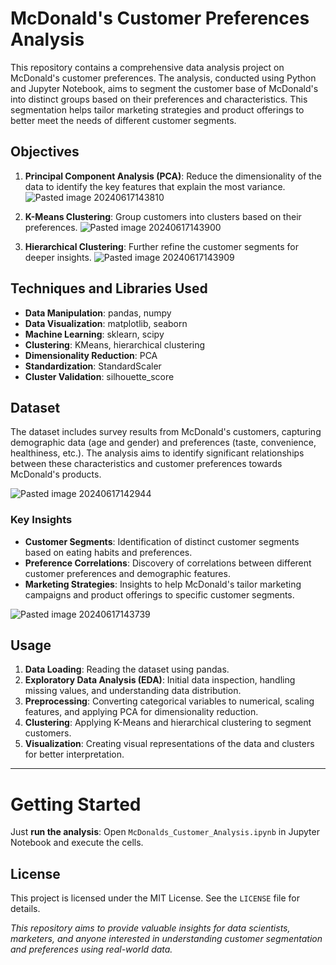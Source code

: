 # **McDonald's Customer Preferences Analysis**

This repository contains a comprehensive data analysis project on McDonald's customer preferences. The analysis, conducted using Python and Jupyter Notebook, aims to segment the customer base of McDonald's into distinct groups based on their preferences and characteristics. This segmentation helps tailor marketing strategies and product offerings to better meet the needs of different customer segments.

## **Objectives**

1. **Principal Component Analysis (PCA)**: Reduce the dimensionality of the data to identify the key features that explain the most variance.
![Pasted image 20240617143810](https://github.com/user-attachments/assets/9d7803a6-025f-41c6-b6ff-e2ffd3718bf5)

2. **K-Means Clustering**: Group customers into clusters based on their preferences.
![Pasted image 20240617143900](https://github.com/user-attachments/assets/ed5de3d0-1f40-4c05-8ff9-3fe76495ee43)

3. **Hierarchical Clustering**: Further refine the customer segments for deeper insights.
![Pasted image 20240617143909](https://github.com/user-attachments/assets/997160ab-8a0f-4d08-8fd7-7141fe87fcc7)


## **Techniques and Libraries Used**

- **Data Manipulation**: pandas, numpy
- **Data Visualization**: matplotlib, seaborn
- **Machine Learning**: sklearn, scipy
- **Clustering**: KMeans, hierarchical clustering
- **Dimensionality Reduction**: PCA
- **Standardization**: StandardScaler
- **Cluster Validation**: silhouette_score

## **Dataset**

The dataset includes survey results from McDonald's customers, capturing demographic data (age and gender) and preferences (taste, convenience, healthiness, etc.). The analysis aims to identify significant relationships between these characteristics and customer preferences towards McDonald's products.

![Pasted image 20240617142944](https://github.com/user-attachments/assets/8ed2cbf0-a5ad-419a-905a-322134c56164)


### **Key Insights**

- **Customer Segments**: Identification of distinct customer segments based on eating habits and preferences.
- **Preference Correlations**: Discovery of correlations between different customer preferences and demographic features.
- **Marketing Strategies**: Insights to help McDonald's tailor marketing campaigns and product offerings to specific customer segments.

![Pasted image 20240617143739](https://github.com/user-attachments/assets/465d664d-79ae-41c0-b08f-17c22052de7f)


## **Usage**

1. **Data Loading**: Reading the dataset using pandas.
2. **Exploratory Data Analysis (EDA)**: Initial data inspection, handling missing values, and understanding data distribution.
3. **Preprocessing**: Converting categorical variables to numerical, scaling features, and applying PCA for dimensionality reduction.
4. **Clustering**: Applying K-Means and hierarchical clustering to segment customers.
5. **Visualization**: Creating visual representations of the data and clusters for better interpretation.

---

# **Getting Started**

Just **run the analysis**: Open `McDonalds_Customer_Analysis.ipynb` in Jupyter Notebook and execute the cells.

## **License**

This project is licensed under the MIT License. See the `LICENSE` file for details.

*This repository aims to provide valuable insights for data scientists, marketers, and anyone interested in understanding customer segmentation and preferences using real-world data.*
